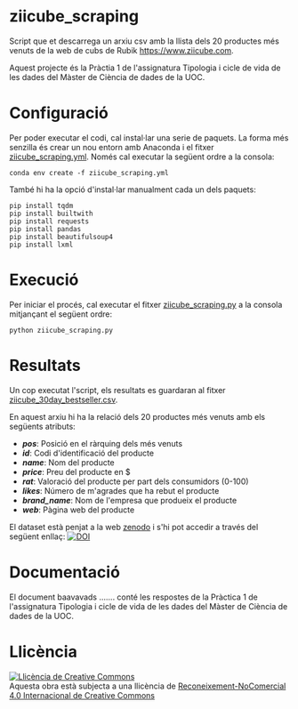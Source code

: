 # ziicube_scraping

Script que et descarrega un arxiu csv amb la llista dels 20 productes més venuts de la web de cubs de Rubik https://www.ziicube.com.

Aquest projecte és la Pràctia 1 de l'assignatura Tipologia i cicle de vida de les dades del Màster de Ciència de dades de la UOC.

# Configuració

Per poder executar el codi, cal instal·lar una serie de paquets. La forma més senzilla és crear un nou entorn amb Anaconda i el fitxer [ziicube_scraping.yml](src/ziicube_scraping.yml). Només cal executar la següent ordre a la consola:

```
conda env create -f ziicube_scraping.yml
```

També hi ha la opció d'instal·lar manualment cada un dels paquets:

```
pip install tqdm
pip install builtwith
pip install requests
pip install pandas
pip install beautifulsoup4
pip install lxml
```

# Execució

Per iniciar el procés, cal executar el fitxer [ziicube_scraping.py](src/ziicube_scraping.py) a la consola mitjançant el següent ordre:

```
python ziicube_scraping.py
```

# Resultats

Un  cop executat l'script, els resultats es guardaran al fitxer [ziicube_30day_bestseller.csv](src/ziicube_30day_bestseller.csv).

En aquest arxiu hi ha la relació dels 20 productes més venuts amb els següents atributs:
- ***pos***: Posició en el ràrquing dels més venuts	
- ***id***:	Codi d'identificació del producte
- ***name***: Nom del producte
- ***price***: Preu del producte en $
- ***rat***: Valoració del producte per part dels consumidors (0-100)
- ***likes***: Número de m'agrades que ha rebut el producte
- ***brand_name***:	Nom de l'empresa que produeix el producte
- ***web***: Pàgina web del producte

El dataset està penjat a la web [zenodo](www.zenodo.org) i s'hi pot accedir a través del següent enllaç:
[![DOI](https://zenodo.org/badge/DOI/10.5281/zenodo.5644225.svg)](https://doi.org/10.5281/zenodo.5644225)

# Documentació

El document baavavads ....... conté les respostes de la Pràctica 1 de l'assignatura Tipologia i cicle de vida de les dades del Màster de Ciència de dades de la UOC.

# Llicència

<a rel="license" href="http://creativecommons.org/licenses/by-nc/4.0/"><img alt="Llicència de Creative Commons" style="border-width:0" src="https://i.creativecommons.org/l/by-nc/4.0/88x31.png" /></a><br />Aquesta obra està subjecta a una llicència de <a rel="license" href="http://creativecommons.org/licenses/by-nc/4.0/">Reconeixement-NoComercial 4.0 Internacional de Creative Commons</a>
